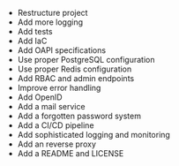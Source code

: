 * Restructure project
* Add more logging
* Add tests
* Add IaC
* Add OAPI specifications
* Use proper PostgreSQL configuration
* Use proper Redis configuration
* Add RBAC and admin endpoints
* Improve error handling
* Add OpenID
* Add a mail service
* Add a forgotten password system
* Add a CI/CD pipeline
* Add sophisticated logging and monitoring
* Add an reverse proxy
* Add a README and LICENSE